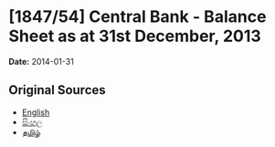 # [1847/54] Central Bank - Balance Sheet as at 31st December, 2013

**Date:** 2014-01-31

## Original Sources

- [English](https://documents.gov.lk/view/extra-gazettes/2014/1/1847-54_E.pdf)
- [සිංහල](https://documents.gov.lk/view/extra-gazettes/2014/1/1847-54_S.pdf)
- [தமிழ்](https://documents.gov.lk/view/extra-gazettes/2014/1/1847-54_T.pdf)
